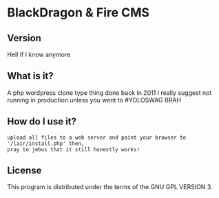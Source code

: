 BlackDragon & Fire CMS
=====

Version
-------
Hell if I know anymore

What is it?
-----------
A php wordpress clone type thing done back in 2011 I really suggest not running in production unless you went to #YOLOSWAG BRAH



How do I use it?
----------------
	upload all files to a web server and point your browser to '/lair/install.php' then,
	pray to jebus that it still honestly works!

License
-------
This program is distributed under the terms of the GNU GPL VERSION 3.
